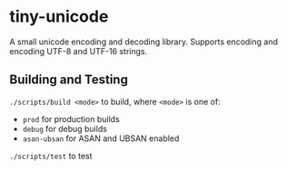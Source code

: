 # tiny-unicode

A small unicode encoding and decoding library. Supports encoding and encoding UTF-8 and UTF-16 strings.

## Building and Testing

`./scripts/build <mode>` to build, where `<mode>` is one of:
  - `prod` for production builds
  - `debug` for debug builds
  - `asan-ubsan` for ASAN and UBSAN enabled

`./scripts/test` to test